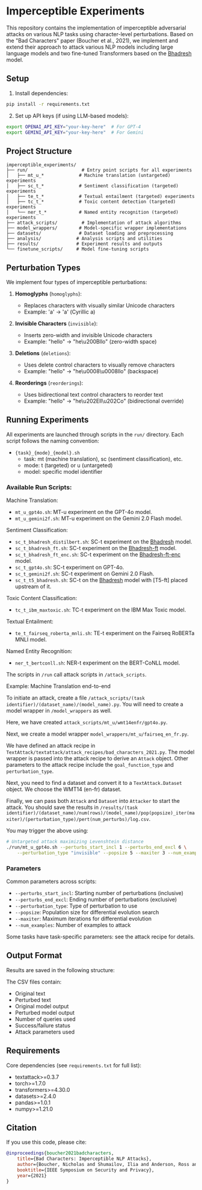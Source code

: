 # Imperceptible Experiments

This repository contains the implementation of imperceptible adversarial attacks on various NLP tasks using character-level perturbations. Based on the "Bad Characters" paper (Boucher et al., 2021), we implement and extend their approach to attack various NLP models including large language models and two fine-tuned Transformers based on the [Bhadresh](https://huggingface.co/bhadresh-savani/distilbert-base-uncased-emotion) model.

## Setup

1. Install dependencies:

```bash
pip install -r requirements.txt
```

2. Set up API keys (if using LLM-based models):

```bash
export OPENAI_API_KEY="your-key-here"  # For GPT-4
export GEMINI_API_KEY="your-key-here"  # For Gemini
```

## Project Structure

```
imperceptible_experiments/
├── run/                    # Entry point scripts for all experiments
│   ├── mt_u_*             # Machine translation (untargeted) experiments
│   ├── sc_t_*             # Sentiment classification (targeted) experiments
│   ├── te_t_*             # Textual entailment (targeted) experiments
│   ├── tc_t_*             # Toxic content detection (targeted) experiments
│   └── ner_t_*            # Named entity recognition (targeted) experiments
├── attack_scripts/         # Implementation of attack algorithms
├── model_wrappers/        # Model-specific wrapper implementations
├── datasets/              # Dataset loading and preprocessing
├── analysis/             # Analysis scripts and utilities
├── results/              # Experiment results and outputs
└── finetune_scripts/     # Model fine-tuning scripts
```

## Perturbation Types

We implement four types of imperceptible perturbations:

1. **Homoglyphs** (`homoglyphs`):

   - Replaces characters with visually similar Unicode characters
   - Example: 'a' → 'а' (Cyrillic a)

2. **Invisible Characters** (`invisible`):

   - Inserts zero-width and invisible Unicode characters
   - Example: "hello" → "he\u200Bllo" (zero-width space)

3. **Deletions** (`deletions`):

   - Uses delete control characters to visually remove characters
   - Example: "hello" → "he\u0008\u0008llo" (backspace)

4. **Reorderings** (`reorderings`):
   - Uses bidirectional text control characters to reorder text
   - Example: "hello" → "he\u202Ell\u202Co" (bidirectional override)

## Running Experiments

All experiments are launched through scripts in the `run/` directory. Each script follows the naming convention:

- `{task}_{mode}_{model}.sh`
  - task: mt (machine translation), sc (sentiment classification), etc.
  - mode: t (targeted) or u (untargeted)
  - model: specific model identifier

### Available Run Scripts:

Machine Translation:

- `mt_u_gpt4o.sh`: MT-u experiment on the GPT-4o model.
- `mt_u_gemini2f.sh`: MT-u experiment on the Gemini 2.0 Flash model.

Sentiment Classification:

- `sc_t_bhadresh_distilbert.sh`: SC-t experiment on the [Bhadresh](https://huggingface.co/bhadresh-savani/distilbert-base-uncased-emotion) model.
- `sc_t_bhadresh_ft.sh`: SC-t experiment on the [Bhadresh-ft]() model.
- `sc_t_bhadresh_ft_enc.sh`: SC-t experiment on the [Bhadresh-ft-enc]() model.
- `sc_t_gpt4o.sh`: SC-t experiment on GPT-4o.
- `sc_t_gemini2f.sh`: SC-t experiment on Gemini 2.0 Flash.
- `sc_t_t5_bhadresh.sh`: SC-t on the [Bhadresh](https://huggingface.co/bhadresh-savani/distilbert-base-uncased-emotion) model with [T5-ft] placed upstream of it.

Toxic Content Classification:

- `tc_t_ibm_maxtoxic.sh`: TC-t experiment on the IBM Max Toxic model.

Textual Entailment:

- `te_t_fairseq_roberta_mnli.sh`: TE-t experiment on the Fairseq RoBERTa MNLI model.

Named Entity Recognition:

- `ner_t_bertconll.sh`: NER-t experiment on the BERT-CoNLL model.

The scripts in `/run` call attack scripts in `/attack_scripts`.

Example: Machine Translation end-to-end

To initiate an attack, create a file `/attack_scripts/(task identifier)/(dataset_name)/(model_name).py`. You will need to create a model wrapper in `/model_wrappers` as well.

Here, we have created `attack_scripts/mt_u/wmt14enfr/gpt4o.py`.

Next, we create a model wrapper `model_wrappers/mt_u/fairseq_en_fr.py`.

We have defined an attack recipe in `TextAttack/textattack/attack_recipes/bad_characters_2021.py`. The model wrapper is passed into the attack recipe to derive an `Attack` object. Other parameters to the attack recipe include the `goal_function_type` and `perturbation_type`.

Next, you need to find a dataset and convert it to a `TextAttack.Dataset` object. We choose the WMT14 (en-fr) dataset.

Finally, we can pass both `Attack` and `Dataset` into `Attacker` to start the attack. You should save the results in `/results/(task identifier)/(dataset_name)/num(rows)/(model_name)/pop(popsize)_iter(maxiter)/(perturbation_type)/pert(num_perturbs)/log.csv`.

You may trigger the above using:

```bash
# Untargeted attack maximizing Levenshtein distance
./run/mt_u_gpt4o.sh --perturbs_start_incl 1 --perturbs_end_excl 6 \
    --perturbation_type "invisible" --popsize 5 --maxiter 3 --num_examples 50
```

### Parameters

Common parameters across scripts:

- `--perturbs_start_incl`: Starting number of perturbations (inclusive)
- `--perturbs_end_excl`: Ending number of perturbations (exclusive)
- `--perturbation_type`: Type of perturbation to use
- `--popsize`: Population size for differential evolution search
- `--maxiter`: Maximum iterations for differential evolution
- `--num_examples`: Number of examples to attack

Some tasks have task-specific parameters: see the attack recipe for details.

## Output Format

Results are saved in the following structure:

The CSV files contain:

- Original text
- Perturbed text
- Original model output
- Perturbed model output
- Number of queries used
- Success/failure status
- Attack parameters used

## Requirements

Core dependencies (see `requirements.txt` for full list):

- textattack>=0.3.7
- torch>=1.7.0
- transformers>=4.30.0
- datasets>=2.4.0
- pandas>=1.0.1
- numpy>=1.21.0

## Citation

If you use this code, please cite:

```bibtex
@inproceedings{boucher2021badcharacters,
    title={Bad Characters: Imperceptible NLP Attacks},
    author={Boucher, Nicholas and Shumailov, Ilia and Anderson, Ross and Papernot, Nicolas},
    booktitle={IEEE Symposium on Security and Privacy},
    year={2021}
}
```
